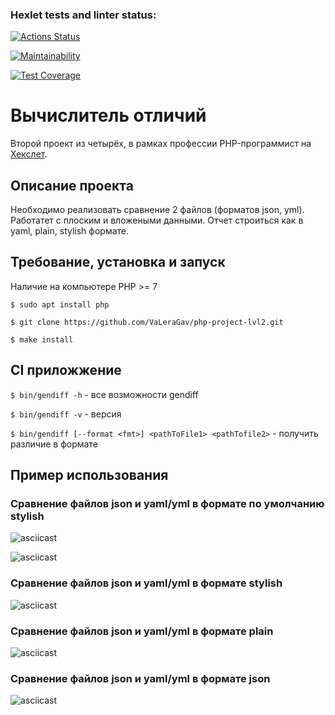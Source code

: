 ### Hexlet tests and linter status:
[![Actions Status](https://github.com/VaLeraGav/php-project-48/workflows/hexlet-check/badge.svg)](https://github.com/VaLeraGav/php-project-48/actions)

[![Maintainability](https://api.codeclimate.com/v1/badges/a5f903c3f592db3650ab/maintainability)](https://codeclimate.com/github/VaLeraGav/php-project-lvl2/maintainability)

[![Test Coverage](https://api.codeclimate.com/v1/badges/a5f903c3f592db3650ab/test_coverage)](https://codeclimate.com/github/VaLeraGav/php-project-lvl2/test_coverage)

# Вычислитель отличий
Второй проект из четырёх, в рамках профессии PHP-программист на [Хекслет](https://ru.hexlet.io/professions/php).

## Описание проекта
Необходимо реализовать сравнение 2 файлов (форматов json, yml). Работатет с плоским и вложеными данными. Отчет строиться как в yaml, plain, stylish формате.

## Требование, установка и запуск
Наличие на компьютере PHP >= 7
```
$ sudo apt install php

$ git clone https://github.com/VaLeraGav/php-project-lvl2.git

$ make install
```

## CI приложжение

`$ bin/gendiff -h` - все возможности gendiff

`$ bin/gendiff -v`  - версия

`$ bin/gendiff [--format <fmt>] <pathToFile1> <pathTofile2>`  - получить 
различие в <fmt> формате

## Пример использования

### Сравнение файлов json и yaml/yml в формате по умолчанию stylish
![asciicast](https://asciinema.org/a/I8YGArIAn9fxAxTj7xNLf4ox3.svg)

![asciicast](https://asciinema.org/a/PJlHF0XTJQxy4vG1gwk1JBYsv.svg)

### Сравнение файлов json и yaml/yml в формате stylish
![asciicast](https://asciinema.org/a/UTS850TgHdX5pXKqOsmV53Ey9.svg)

### Сравнение файлов json и yaml/yml в формате plain
![asciicast](https://asciinema.org/a/GBorRO2qB9KOYdSKLfyGYrwYi.svg)

### Сравнение файлов json и yaml/yml в формате json
![asciicast](https://asciinema.org/a/m1ol4r9ABcVbrHdV3440BrMDw.svg)
